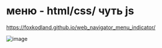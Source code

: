 # меню - html/css/ чуть js

https://foxkodland.github.io/web_navigator_menu_indicator/

![image](https://github.com/foxkodland/web_navigator_menu_indicator/assets/102648390/5610d191-1320-4790-a911-79fd091ec970)
